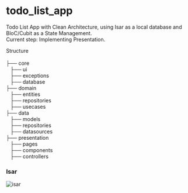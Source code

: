 # todo_list_app
Todo List App with Clean Architecture, using Isar as a local database and BloC/Cubit as a State Management.
<br/>Current step: Implementing Presentation.


Structure </br>
 </br>
    ├── core </br>
       &nbsp; &nbsp;├── ui </br>
       &nbsp; &nbsp;├── exceptions </br>
       &nbsp; &nbsp;├── database </br>
    ├── domain </br>
       &nbsp; &nbsp;├── entities </br>
       &nbsp; &nbsp;├── repositories </br>
       &nbsp; &nbsp;├── usecases             
    ├── data </br>
       &nbsp; &nbsp;├── models </br>
       &nbsp; &nbsp;├── repositories </br> 
       &nbsp; &nbsp;├── datasources </br>
    ├── presentation </br>
       &nbsp; &nbsp;├── pages </br>
       &nbsp; &nbsp;├── components </br> 
       &nbsp; &nbsp;├── controllers </br>                          
   

<h3>Isar</h3>

 
![isar](https://user-images.githubusercontent.com/65347639/232522719-9f3cf64c-4db4-4258-ab03-0115ef8a6990.png)
